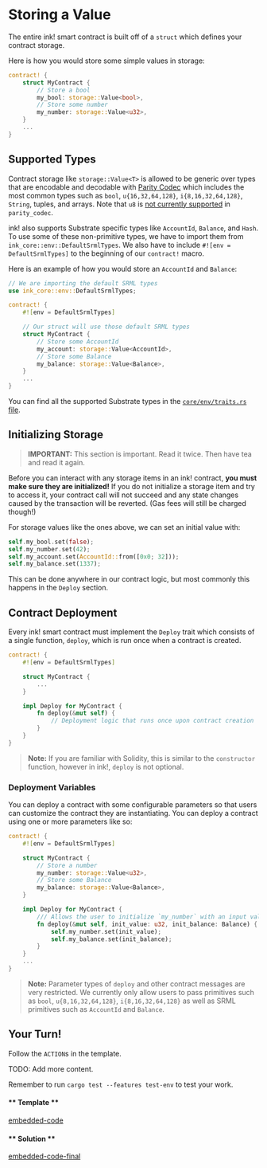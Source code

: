 Storing a Value
===

The entire ink! smart contract is built off of a `struct` which defines your contract storage.

Here is how you would store some simple values in storage:

```rust
contract! {
    struct MyContract {
        // Store a bool
        my_bool: storage::Value<bool>,
        // Store some number
        my_number: storage::Value<u32>,
    }
    ...
}
```

## Supported Types

Contract storage like `storage::Value<T>` is allowed to be generic over types that are encodable and decodable with [Parity Codec](https://github.com/paritytech/parity-codec) which includes the most common types such as `bool`, `u{16,32,64,128}`, `i{8,16,32,64,128}`, `String`, tuples, and arrays.  Note that `u8` is [not currently supported](https://github.com/paritytech/parity-codec/issues/47) in `parity_codec`.

ink! also supports Substrate specific types like `AccountId`, `Balance`, and `Hash`. To use some of these non-primitive types, we have to import them from `ink_core::env::DefaultSrmlTypes`. We also have to include `#![env = DefaultSrmlTypes]` to the beginning of our `contract!` macro.

Here is an example of how you would store an `AccountId` and `Balance`:

```rust
// We are importing the default SRML types
use ink_core::env::DefaultSrmlTypes;

contract! {
    #![env = DefaultSrmlTypes]

    // Our struct will use those default SRML types
    struct MyContract {
        // Store some AccountId
        my_account: storage::Value<AccountId>,
        // Store some Balance
        my_balance: storage::Value<Balance>,
    }
    ...
}
```

You can find all the supported Substrate types in the [`core/env/traits.rs` file](https://github.com/paritytech/ink/blob/master/core/src/env/traits.rs).

## Initializing Storage

> **IMPORTANT:** This section is important. Read it twice. Then have tea and read it again.

Before you can interact with any storage items in an ink! contract, **you must make sure they are initialized!** If you do not initialize a storage item and try to access it, your contract call will not succeed and any state changes caused by the transaction will be reverted. (Gas fees will still be charged though!)

For storage values like the ones above, we can set an initial value with:

```rust
self.my_bool.set(false);
self.my_number.set(42);
self.my_account.set(AccountId::from([0x0; 32]));
self.my_balance.set(1337);
```

This can be done anywhere in our contract logic, but most commonly this happens in the `Deploy` section.

## Contract Deployment

Every ink! smart contract must implement the `Deploy` trait which consists of a single function, `deploy`, which is run once when a contract is created.

```rust
contract! {
    #![env = DefaultSrmlTypes]

    struct MyContract {
        ...
    }

    impl Deploy for MyContract {
        fn deploy(&mut self) {
            // Deployment logic that runs once upon contract creation
        }
    }
}
```

> **Note:** If you are familiar with Solidity, this is similar to the `constructor` function, however in ink!, `deploy` is not optional.

### Deployment Variables

You can deploy a contract with some configurable parameters so that users can customize the contract they are instantiating. You can deploy a contract using one or more parameters like so:

```rust
contract! {
    #![env = DefaultSrmlTypes]

    struct MyContract {
        // Store a number
        my_number: storage::Value<u32>,
        // Store some Balance
        my_balance: storage::Value<Balance>,
    }

    impl Deploy for MyContract {
        /// Allows the user to initialize `my_number` with an input value
        fn deploy(&mut self, init_value: u32, init_balance: Balance) {
            self.my_number.set(init_value);
            self.my_balance.set(init_balance);
        }
    }
    ...
}
```

> **Note:** Parameter types of `deploy` and other contract messages are very restricted. We currently only allow users to pass primitives such as `bool`, `u{8,16,32,64,128}`, `i{8,16,32,64,128}` as well as SRML primitives such as `AccountId` and `Balance`.

## Your Turn!

Follow the `ACTION`s in the template.

TODO: Add more content.

Remember to run `cargo test --features test-env` to test your work.

<!-- tabs:start -->

#### ** Template **

[embedded-code](./assets/1.2-template.rs ':include :type=code embed-template')

#### ** Solution **

[embedded-code-final](./assets/1.2-finished-code.rs ':include :type=code embed-final')

<!-- tabs:end -->

